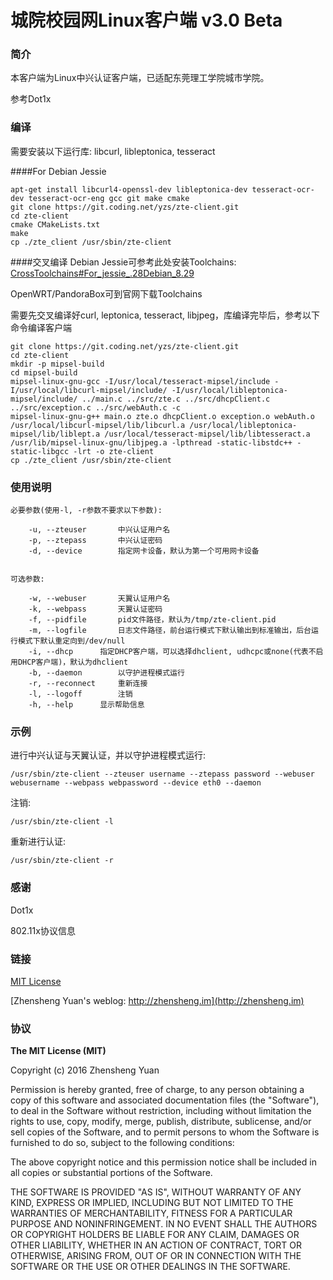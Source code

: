 # 城院校园网Linux客户端 v3.0 Beta

### 简介
本客户端为Linux中兴认证客户端，已适配东莞理工学院城市学院。

参考Dot1x

### 编译
需要安装以下运行库:
libcurl, libleptonica, tesseract


####For Debian Jessie
```
apt-get install libcurl4-openssl-dev libleptonica-dev tesseract-ocr-dev tesseract-ocr-eng gcc git make cmake
git clone https://git.coding.net/yzs/zte-client.git
cd zte-client
cmake CMakeLists.txt
make
cp ./zte_client /usr/sbin/zte-client
```

####交叉编译
Debian Jessie可参考此处安装Toolchains: [CrossToolchains#For_jessie_.28Debian_8.29](https://wiki.debian.org/CrossToolchains#For_jessie_.28Debian_8.29) 

OpenWRT/PandoraBox可到官网下载Toolchains

需要先交叉编译好curl, leptonica, tesseract, libjpeg，库编译完毕后，参考以下命令编译客户端
```
git clone https://git.coding.net/yzs/zte-client.git
cd zte-client
mkdir -p mipsel-build
cd mipsel-build
mipsel-linux-gnu-gcc -I/usr/local/tesseract-mipsel/include -I/usr/local/libcurl-mipsel/include/ -I/usr/local/libleptonica-mipsel/include/ ../main.c ../src/zte.c ../src/dhcpClient.c ../src/exception.c ../src/webAuth.c -c
mipsel-linux-gnu-g++ main.o zte.o dhcpClient.o exception.o webAuth.o /usr/local/libcurl-mipsel/lib/libcurl.a /usr/local/libleptonica-mipsel/lib/liblept.a /usr/local/tesseract-mipsel/lib/libtesseract.a /usr/lib/mipsel-linux-gnu/libjpeg.a -lpthread -static-libstdc++ -static-libgcc -lrt -o zte-client
cp ./zte_client /usr/sbin/zte-client
```



### 使用说明
```
必要参数(使用-l, -r参数不要求以下参数):

	-u, --zteuser		中兴认证用户名
	-p, --ztepass		中兴认证密码
	-d, --device		指定网卡设备，默认为第一个可用网卡设备


可选参数:

	-w, --webuser		天翼认证用户名
	-k, --webpass		天翼认证密码
	-f, --pidfile		pid文件路径，默认为/tmp/zte-client.pid
	-m, --logfile       日志文件路径，前台运行模式下默认输出到标准输出，后台运行模式下默认重定向到/dev/null
	-i, --dhcp		指定DHCP客户端，可以选择dhclient, udhcpc或none(代表不启用DHCP客户端)，默认为dhclient
	-b, --daemon		以守护进程模式运行
	-r, --reconnect		重新连接
	-l, --logoff		注销
	-h, --help		显示帮助信息
```
### 示例
进行中兴认证与天翼认证，并以守护进程模式运行:
```
/usr/sbin/zte-client --zteuser username --ztepass password --webuser webusername --webpass webpassword --device eth0 --daemon
```

注销:
```
/usr/sbin/zte-client -l
```

重新进行认证:
```
/usr/sbin/zte-client -r
```

### 感谢
Dot1x

802.11x协议信息

### 链接
[MIT License](https://opensource.org/licenses/MIT)

[Zhensheng Yuan's weblog: http://zhensheng.im](http://zhensheng.im)

### 协议
**The MIT License (MIT)**

Copyright (c) 2016 Zhensheng Yuan

Permission is hereby granted, free of charge, to any person obtaining a copy of this software and associated documentation files (the "Software"), to deal in the Software without restriction, including without limitation the rights to use, copy, modify, merge, publish, distribute, sublicense, and/or sell copies of the Software, and to permit persons to whom the Software is furnished to do so, subject to the following conditions:

The above copyright notice and this permission notice shall be included in all copies or substantial portions of the Software.

THE SOFTWARE IS PROVIDED "AS IS", WITHOUT WARRANTY OF ANY KIND, EXPRESS OR IMPLIED, INCLUDING BUT NOT LIMITED TO THE WARRANTIES OF MERCHANTABILITY, FITNESS FOR A PARTICULAR PURPOSE AND NONINFRINGEMENT. IN NO EVENT SHALL THE AUTHORS OR COPYRIGHT HOLDERS BE LIABLE FOR ANY CLAIM, DAMAGES OR OTHER LIABILITY, WHETHER IN AN ACTION OF CONTRACT, TORT OR OTHERWISE, ARISING FROM, OUT OF OR IN CONNECTION WITH THE SOFTWARE OR THE USE OR OTHER DEALINGS IN THE SOFTWARE.